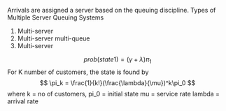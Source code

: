 Arrivals are assigned a server based on the queuing discipline.
Types of Multiple Server Queuing Systems
1. Multi-server
2. Multi-server multi-queue
3. Multi-server

$$ prob(state 1) = (\gamma + \lambda )\pi_1
$$
For K number of customers, the state is found by
$$ \pi_k = \frac{1}{k!}(\frac{\lambda}{\mu})^k\pi_0 $$
where k = no of customers, 
pi_0 = initial state
mu = service rate
lambda = arrival rate